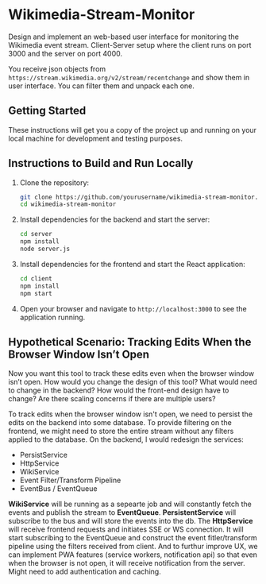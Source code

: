 # Wikimedia-Stream-Monitor

Design and implement an web-based user interface for monitoring the Wikimedia event stream. Client-Server setup where the client runs on port 3000 and the server on port 4000.

You receive json objects from `https://stream.wikimedia.org/v2/stream/recentchange` and show them in user interface. You can filter them and unpack each one.

## Getting Started

These instructions will get you a copy of the project up and running on your local machine for development and testing purposes.

## Instructions to Build and Run Locally

1. Clone the repository:

    ```bash
    git clone https://github.com/yourusername/wikimedia-stream-monitor.git
    cd wikimedia-stream-monitor
    ```

2. Install dependencies for the backend and start the server:

    ```bash
    cd server
    npm install
    node server.js
    ```

3. Install dependencies for the frontend and start the React application:

    ```bash
    cd client
    npm install
    npm start
    ```

4. Open your browser and navigate to `http://localhost:3000` to see the application running.

## Hypothetical Scenario: Tracking Edits When the Browser Window Isn’t Open
Now you want this tool to track these edits even when the browser
window isn’t open. How would you change the design of this tool? What would need to change in the
backend? How would the front-end design have to change? Are there scaling concerns if there are multiple
users?

To track edits when the browser window isn't open, we need to persist the edits on the backend into some database. To provide filtering on the frontend, we might need to store the entire stream without any filters applied to the database. On the backend, I would redesign the services:
- PersistService
- HttpService
- WikiService
- Event Filter/Transform Pipeline
- EventBus / EventQueue

**WikiService** will be running as a sepearte job and will constantly fetch the events and publish the stream to **EventQueue**. **PersistentService** will subscribe to the bus and will store the events into the db.
The **HttpService** will receive frontend requests and initiates SSE or WS connection. It will start subscribing to the EventQueue and construct the event fitler/transform pipeline using the filters received from client. 
And to furthur improve UX, we can implement PWA features (service workers, notification api) so that even when the browser is not open, it will receive notification from the server. Might need to add authentication and caching.